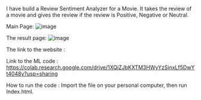 I have build a Review Sentiment Analyzer for a Movie. It takes the review of a movie and gives the review if the review is Positive, Negative or Neutral.

Main Page:
![image](https://github.com/user-attachments/assets/f06d6020-f229-435c-b8f0-5ef33a84cc47)

The result page:
![image](https://github.com/user-attachments/assets/62626cc1-b7ad-4128-be04-3422427426d5)

The link to the website : 


Link to the ML code :
https://colab.research.google.com/drive/1XQjZJbKXTM3HWyYzSinxLf5DwYt4048y?usp=sharing

How to run the code :
Import the file on your personal computer, then run Index.html.
